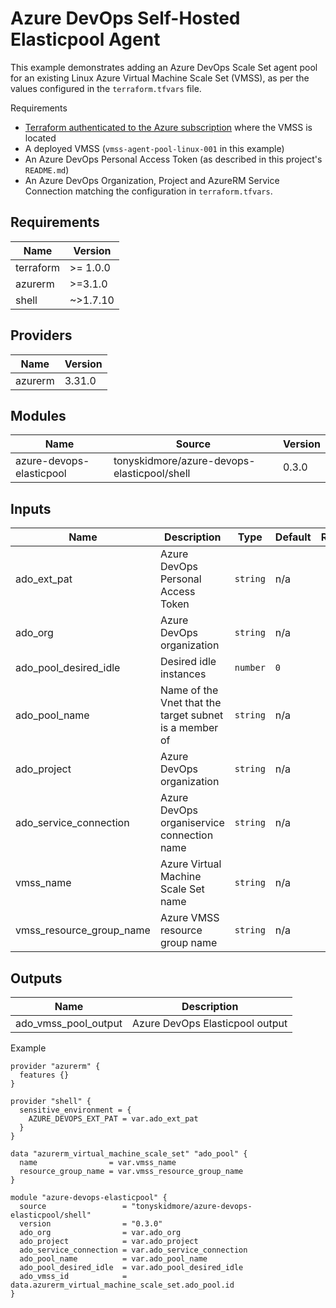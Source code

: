 # Azure DevOps Self-Hosted Elasticpool Agent

This example demonstrates adding an Azure DevOps Scale Set agent pool for
an existing Linux Azure Virtual Machine Scale Set (VMSS), as per the values configured
in the `terraform.tfvars` file.

Requirements

* [Terraform authenticated to the Azure subscription][tf-auth-azure] where the VMSS is located
* A deployed VMSS (`vmss-agent-pool-linux-001` in this example)
* An Azure DevOps Personal Access Token (as described in this project's `README.md`)
* An Azure DevOps Organization, Project and AzureRM Service Connection matching the configuration in `terraform.tfvars`.


<!-- BEGIN_TF_DOCS -->

## Requirements

| Name | Version |
|------|---------|
| terraform | >= 1.0.0 |
| azurerm | >=3.1.0 |
| shell | ~>1.7.10 |
## Providers

| Name | Version |
|------|---------|
| azurerm | 3.31.0 |
## Modules

| Name | Source | Version |
|------|--------|---------|
| azure-devops-elasticpool | tonyskidmore/azure-devops-elasticpool/shell | 0.3.0 |
## Inputs

| Name | Description | Type | Default | Required |
|------|-------------|------|---------|:--------:|
| ado\_ext\_pat | Azure DevOps Personal Access Token | `string` | n/a | yes |
| ado\_org | Azure DevOps organization | `string` | n/a | yes |
| ado\_pool\_desired\_idle | Desired idle instances | `number` | `0` | no |
| ado\_pool\_name | Name of the Vnet that the target subnet is a member of | `string` | n/a | yes |
| ado\_project | Azure DevOps organization | `string` | n/a | yes |
| ado\_service\_connection | Azure DevOps organiservice connection name | `string` | n/a | yes |
| vmss\_name | Azure Virtual Machine Scale Set name | `string` | n/a | yes |
| vmss\_resource\_group\_name | Azure VMSS resource group name | `string` | n/a | yes |
## Outputs

| Name | Description |
|------|-------------|
| ado\_vmss\_pool\_output | Azure DevOps Elasticpool output |

Example

```hcl
provider "azurerm" {
  features {}
}

provider "shell" {
  sensitive_environment = {
    AZURE_DEVOPS_EXT_PAT = var.ado_ext_pat
  }
}

data "azurerm_virtual_machine_scale_set" "ado_pool" {
  name                = var.vmss_name
  resource_group_name = var.vmss_resource_group_name
}

module "azure-devops-elasticpool" {
  source                 = "tonyskidmore/azure-devops-elasticpool/shell"
  version                = "0.3.0"
  ado_org                = var.ado_org
  ado_project            = var.ado_project
  ado_service_connection = var.ado_service_connection
  ado_pool_name          = var.ado_pool_name
  ado_pool_desired_idle  = var.ado_pool_desired_idle
  ado_vmss_id            = data.azurerm_virtual_machine_scale_set.ado_pool.id
}
```
<!-- END_TF_DOCS -->

[tf-auth-azure]: https://learn.microsoft.com/en-us/azure/developer/terraform/authenticate-to-azure?tabs=bash#specify-service-principal-credentials-in-environment-variables
